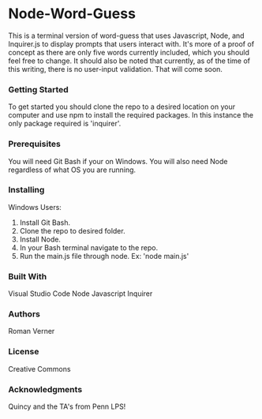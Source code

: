 # Node-Word-Guess
This is a terminal version of word-guess that uses Javascript, Node, and Inquirer.js to display prompts that users interact with. It's more of
a proof of concept as there are only five words currently included, which you should feel free to change. It should also be noted that currently,
as of the time of this writing, there is no user-input validation. That will come soon.

### Getting Started
To get started you should clone the repo to a desired location on your computer and use npm to install the required packages. In this instance
the only package required is 'inquirer'.

### Prerequisites
You will need Git Bash if your on Windows. You will also need Node regardless of what OS you are running.

### Installing
Windows Users:
1. Install Git Bash.
2. Clone the repo to desired folder.
3. Install Node.
4. In your Bash terminal navigate to the repo.
5. Run the main.js file through node. Ex: 'node main.js'

### Built With
Visual Studio Code
Node
Javascript
Inquirer

### Authors
Roman Verner

### License
Creative Commons

### Acknowledgments
Quincy and the TA's from Penn LPS!